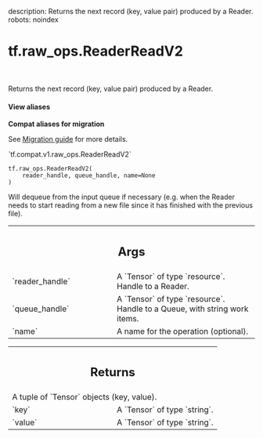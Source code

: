 description: Returns the next record (key, value pair) produced by a Reader.
robots: noindex

# tf.raw_ops.ReaderReadV2

<!-- Insert buttons and diff -->

<table class="tfo-notebook-buttons tfo-api nocontent" align="left">

</table>



Returns the next record (key, value pair) produced by a Reader.


<section class="expandable">
  <h4 class="showalways">View aliases</h4>
  <p>
<b>Compat aliases for migration</b>
<p>See
<a href="https://www.tensorflow.org/guide/migrate">Migration guide</a> for
more details.</p>
<p>`tf.compat.v1.raw_ops.ReaderReadV2`</p>
</p>
</section>

<pre class="devsite-click-to-copy prettyprint lang-py tfo-signature-link">
<code>tf.raw_ops.ReaderReadV2(
    reader_handle, queue_handle, name=None
)
</code></pre>



<!-- Placeholder for "Used in" -->

Will dequeue from the input queue if necessary (e.g. when the
Reader needs to start reading from a new file since it has finished
with the previous file).

<!-- Tabular view -->
 <table class="responsive fixed orange">
<colgroup><col width="214px"><col></colgroup>
<tr><th colspan="2"><h2 class="add-link">Args</h2></th></tr>

<tr>
<td>
`reader_handle`<a id="reader_handle"></a>
</td>
<td>
A `Tensor` of type `resource`. Handle to a Reader.
</td>
</tr><tr>
<td>
`queue_handle`<a id="queue_handle"></a>
</td>
<td>
A `Tensor` of type `resource`.
Handle to a Queue, with string work items.
</td>
</tr><tr>
<td>
`name`<a id="name"></a>
</td>
<td>
A name for the operation (optional).
</td>
</tr>
</table>



<!-- Tabular view -->
 <table class="responsive fixed orange">
<colgroup><col width="214px"><col></colgroup>
<tr><th colspan="2"><h2 class="add-link">Returns</h2></th></tr>
<tr class="alt">
<td colspan="2">
A tuple of `Tensor` objects (key, value).
</td>
</tr>
<tr>
<td>
`key`<a id="key"></a>
</td>
<td>
A `Tensor` of type `string`.
</td>
</tr><tr>
<td>
`value`<a id="value"></a>
</td>
<td>
A `Tensor` of type `string`.
</td>
</tr>
</table>


